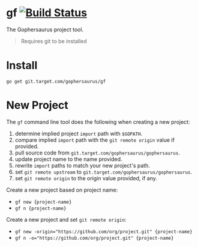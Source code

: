 gf [![Build Status](http://drone.targetpivot.com/api/badge/git.target.com/gophersaurus/gf/status.svg?branch=master)](http://drone.targetpivot.com/git.target.com/gophersaurus/gf)
==

The Gophersaurus project tool.

> Requires git to be installed

# Install

`go get git.target.com/gophersaurus/gf`

# New Project

The `gf` command line tool does the following when creating a new project:
  1. determine implied project `import` path with `$GOPATH`.
  2. compare implied `import` path with the `git remote origin` value if provided.
  3. pull source code from `git.target.com/gophersaurus/gophersaurus`.
  4. update project name to the name provided.
  5. rewrite `import` paths to match your new project's path.
  6. set `git remote upstream` to `git.target.com/gophersaurus/gophersaurus`.
  7. set `git remote origin` to the origin value provided, if any.

Create a new project based on project name:
* `gf new {project-name}`
* `gf n {project-name}`

Create a new project and set `git remote origin`:
* `gf new -origin="https://github.com/org/project.git" {project-name}`
* `gf n -o="https://github.com/org/project.git" {project-name}`
